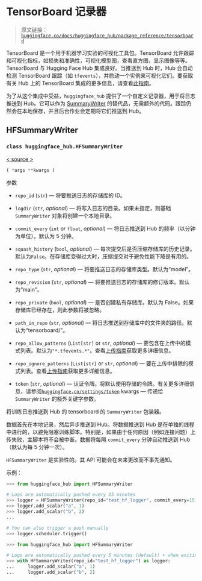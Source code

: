 # TensorBoard 记录器

> 原文链接：[`huggingface.co/docs/huggingface_hub/package_reference/tensorboard`](https://huggingface.co/docs/huggingface_hub/package_reference/tensorboard)

TensorBoard 是一个用于机器学习实验的可视化工具包。TensorBoard 允许跟踪和可视化指标，如损失和准确性，可视化模型图，查看直方图，显示图像等等。TensorBoard 与 Hugging Face Hub 集成良好。当推送到 Hub 时，Hub 会自动检测 TensorBoard 跟踪（如 `tfevents`），并启动一个实例来可视化它们。要获取有关 Hub 上的 TensorBoard 集成的更多信息，请查看[此指南](https://huggingface.co/docs/hub/tensorboard)。

为了从这个集成中受益，`huggingface_hub` 提供了一个自定义记录器，用于将日志推送到 Hub。它可以作为 [SummaryWriter](https://tensorboardx.readthedocs.io/en/latest/tensorboard.html) 的替代品，无需额外的代码。跟踪仍然会在本地保存，并且后台作业会定期将它们推送到 Hub。

## HFSummaryWriter

### `class huggingface_hub.HFSummaryWriter`

[< source >](https://github.com/huggingface/huggingface_hub/blob/v0.20.3/src/huggingface_hub/_tensorboard_logger.py#L35)

```py
( *args **kwargs )
```

参数

+   `repo_id` (`str`) — 将要推送日志的存储库的 ID。

+   `logdir` (`str`, *optional*) — 将写入日志的目录。如果未指定，则基础 `SummaryWriter` 对象将创建一个本地目录。

+   `commit_every` (`int` or `float`, *optional*) — 将日志推送到 Hub 的频率（以分钟为单位）。默认为 5 分钟。

+   `squash_history` (`bool`, *optional*) — 每次提交后是否压缩存储库的历史记录。默认为`False`。在存储库变得过大时，压缩提交对于避免性能下降是有用的。

+   `repo_type` (`str`, *optional*) — 将要推送日志的存储库类型。默认为“model”。

+   `repo_revision` (`str`, *optional*) — 将要推送日志的存储库的修订版本。默认为“main”。

+   `repo_private` (`bool`, *optional*) — 是否创建私有存储库。默认为 False。如果存储库已经存在，则此参数将被忽略。

+   `path_in_repo` (`str`, *optional*) — 将日志推送到存储库中的文件夹的路径。默认为“tensorboard/”。

+   `repo_allow_patterns` (`List[str]` or `str`, *optional*) — 要包含在上传中的模式列表。默认为`"*.tfevents.*"`。查看[上传指南](https://huggingface.co/docs/huggingface_hub/guides/upload#upload-a-folder)获取更多详细信息。

+   `repo_ignore_patterns` (`List[str]` or `str`, *optional*) — 要在上传中排除的模式列表。查看[上传指南](https://huggingface.co/docs/huggingface_hub/guides/upload#upload-a-folder)获取更多详细信息。

+   `token` (`str`, *optional*) — 认证令牌。将默认使用存储的令牌。有关更多详细信息，请参阅[`huggingface.co/settings/token`](https://huggingface.co/settings/token) kwargs — 传递给 `SummaryWriter` 的额外关键字参数。

将训练日志推送到 Hub 的 tensorboard 的 `SummaryWriter` 包装器。

数据首先在本地记录，然后异步推送到 Hub。将数据推送到 Hub 是在单独的线程中进行的，以避免阻塞训练脚本。特别是，如果由于任何原因（例如连接问题）上传失败，主脚本将不会被中断。数据将每隔 `commit_every` 分钟自动推送到 Hub（默认为每 5 分钟一次）。

`HFSummaryWriter` 是实验性的。其 API 可能会在未来更改而不事先通知。

示例：

```py
>>> from huggingface_hub import HFSummaryWriter

# Logs are automatically pushed every 15 minutes
>>> logger = HFSummaryWriter(repo_id="test_hf_logger", commit_every=15)
>>> logger.add_scalar("a", 1)
>>> logger.add_scalar("b", 2)
...

# You can also trigger a push manually
>>> logger.scheduler.trigger()
```

```py
>>> from huggingface_hub import HFSummaryWriter

# Logs are automatically pushed every 5 minutes (default) + when exiting the context manager
>>> with HFSummaryWriter(repo_id="test_hf_logger") as logger:
...     logger.add_scalar("a", 1)
...     logger.add_scalar("b", 2)
```
